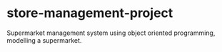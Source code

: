 # store-management-project
Supermarket management system using object oriented programming, modelling a supermarket. 
